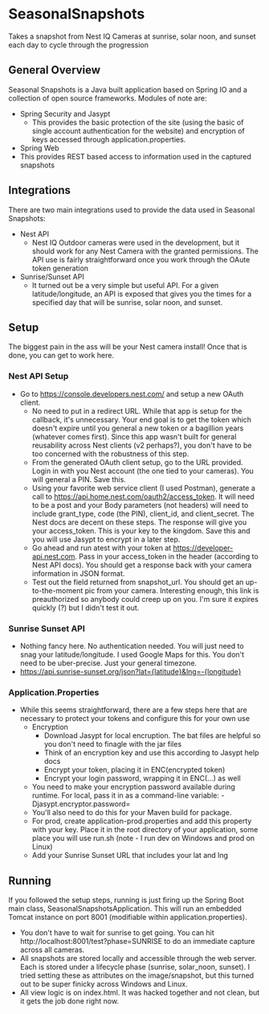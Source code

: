 # SeasonalSnapshots
Takes a snapshot from Nest IQ Cameras at sunrise, solar noon, and sunset each day to cycle through the progression
## General Overview
Seasonal Snapshots is a Java built application based on Spring IO and a collection of open source frameworks.  Modules of note are:
* Spring Security and Jasypt
  * This provides the basic protection of the site (using the basic of single account authentication for the website) and encryption of keys accessed through application.properties.
 * Spring Web
  * This provides REST based access to information used in the captured snapshots
## Integrations
There are two main integrations used to provide the data used in Seasonal Snapshots:
* Nest API
  * Nest IQ Outdoor cameras were used in the development, but it should work for any Nest Camera with the granted permissions.  The API use is fairly straightforward once you work through the OAute token generation
* Sunrise/Sunset API
  * It turned out be a very simple but useful API. For a given latitude/longitude, an API is exposed that gives you the times for a specified day that will be sunrise, solar noon, and sunset.
## Setup
The biggest pain in the ass will be your Nest camera install!  Once that is done, you can get to work here.
### Nest API Setup
* Go to https://console.developers.nest.com/ and setup a new OAuth client.
  * No need to put in a redirect URL. While that app is setup for the callback, it's unnecessary. Your end goal is to get the token which doesn't expire until you general a new token or a bagillion years (whatever comes first).  Since this app wasn't built for general reusability across Nest clients (v2 perhaps?), you don't have to be too concerned with the robustness of this step.
  * From the generated OAuth client setup, go to the URL provided.  Login in with you Nest account (the one tied to your cameras).  You will general a PIN.  Save this.
  * Using your favorite web service client (I used Postman), generate a call to https://api.home.nest.com/oauth2/access_token. It will need to be a post and your Body parameters (not headers) will need to include grant_type, code (the PIN), client_id, and client_secret.  The Nest docs are decent on these steps.  The response will give you your access_token.  This is your key to the kingdom.  Save this and you will use Jasypt to encrypt in a later step.
  * Go ahead and run atest with your token at https://developer-api.nest.com.  Pass in your access_token in the header (according to Nest API docs).  You should get a response back with your camera information in JSON format.
  * Test out the field returned from snapshot_url.  You should get an up-to-the-moment pic from your camera.  Interesting enough, this link is preauthorized so anybody could creep up on you.  I'm sure it expires quickly (?) but I didn't test it out.
### Sunrise Sunset API
  * Nothing fancy here.  No authentication needed.  You will just need to snag your latitude/longitude.  I used Google Maps for this.  You don't need to be uber-precise.  Just your general timezone.
  * https://api.sunrise-sunset.org/json?lat={latitude}&lng=-{longitude}
### Application.Properties
* While this seems straightforward, there are a few steps here that are necessary to protect your tokens and configure this for your own use
  * Encryption
    * Download Jasypt for local encruption. The bat files are helpful so you don't need to finagle with the jar files
    * Think of an encryption key and use this according to Jasypt help docs
    * Encrypt your token, placing it in ENC(encrypted token)
    * Encrypt your login password, wrapping it in ENC(...) as well
  * You need to make your encryption password available during runtime.  For local, pass it in as a command-line variable: -Djasypt.encryptor.password=
  * You'll also need to do this for your Maven build for package.
  * For prod, create application-prod.properties and add this property with your key.  Place it in the root directory of your application, some place you will use run.sh (note - I run dev on Windows and prod on Linux)
  * Add your Sunrise Sunset URL that includes your lat and lng
## Running
If you followed the setup steps, running is just firing up the Spring Boot main class, SeasonalSnapshotsApplication.  This will run an embedded Tomcat instance on port 8001 (modifiable within application.properties).
* You don't have to wait for sunrise to get going.  You can hit http://localhost:8001/test?phase=SUNRISE to do an immediate capture across all cameras.
* All snapshots are stored locally and accessible through the web server.  Each is stored under a lifecycle phase (sunrise, solar_noon, sunset).  I tried setting these as attributes on the image/snapshot, but this turned out to be super finicky across Windows and Linux.
* All view logic is on index.html.  It was hacked together and not clean, but it gets the job done right now.

